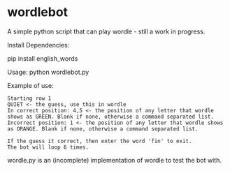 # wordlebot
A simple python script that can play wordle - still a work in progress.

Install Dependencies:

pip install english_words

Usage:
  python wordlebot.py
  
Example of use:
```
Starting row 1
QUIET <- the guess, use this in wordle
In correct position: 4,5 <- the position of any letter that wordle shows as GREEN. Blank if none, otherwise a command separated list.
Incorrect position: 1 <- the position of any letter that wordle shows as ORANGE. Blank if none, otherwise a command separated list.

If the guess it correct, then enter the word 'fin' to exit.
The bot will loop 6 times.
```

wordle.py is an (incomplete) implementation of wordle to test the bot with.

